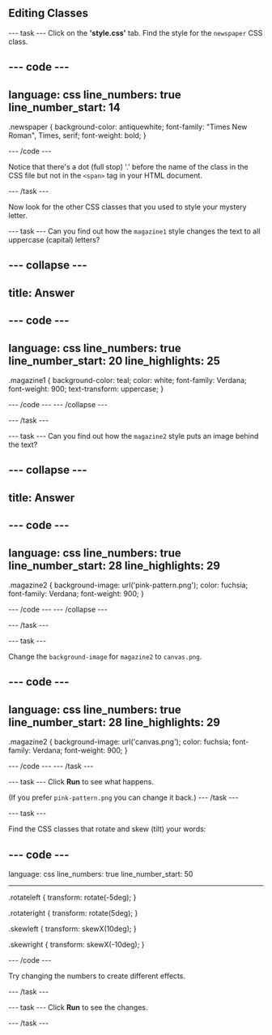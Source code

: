 ## Editing Classes 

--- task ---
Click on the __'style.css'__ tab. Find the style for the `newspaper` CSS class.

--- code ---
---
language: css
line_numbers: true
line_number_start: 14
---

.newspaper {
  background-color: antiquewhite;
  font-family: "Times New Roman", Times, serif;
  font-weight: bold;
}

--- /code ---

Notice that there's a dot (full stop) '.' before the name of the class in the CSS file but not in the `<span>` tag in your HTML document.

--- /task ---


Now look for the other CSS classes that you used to style your mystery letter. 

--- task ---
Can you find out how the `magazine1` style changes the text to all uppercase (capital) letters?

--- collapse ---
--- 
title: Answer
---
--- code ---
---
language: css
line_numbers: true
line_number_start: 20
line_highlights: 25
---

.magazine1 {
  background-color: teal;
  color: white;
  font-family: Verdana;
  font-weight: 900;
  text-transform: uppercase;
}

--- /code ---
--- /collapse ---

--- /task ---

--- task ---
Can you find out how the `magazine2` style puts an image behind the text?

--- collapse ---
--- 
title: Answer
---
--- code ---
---
language: css
line_numbers: true
line_number_start: 28
line_highlights: 29
---

.magazine2 {
  background-image: url('pink-pattern.png');
  color: fuchsia;
  font-family: Verdana;
  font-weight: 900;
}

--- /code ---
--- /collapse ---

--- /task ---

--- task ---

Change the `background-image` for `magazine2` to `canvas.png`. 

--- code ---
---
language: css
line_numbers: true
line_number_start: 28
line_highlights: 29
---

.magazine2 {
  background-image: url('canvas.png');
  color: fuchsia;
  font-family: Verdana;
  font-weight: 900;
}

--- /code ---
--- /task ---

--- task ---
Click **Run** to see what happens. 

(If you prefer `pink-pattern.png` you can change it back.)
--- /task ---


--- task ---

Find the CSS classes that rotate and skew (tilt) your words:

--- code ---
---
language: css
line_numbers: true
line_number_start: 50

---
.rotateleft {
  transform: rotate(-5deg);
}

.rotateright {
  transform: rotate(5deg);
}

.skewleft {
  transform: skewX(10deg);
}

.skewright {
  transform: skewX(-10deg);
}

--- /code ---

Try changing the numbers to create different effects.

--- /task ---

--- task ---
Click **Run** to see the changes.

--- /task ---

